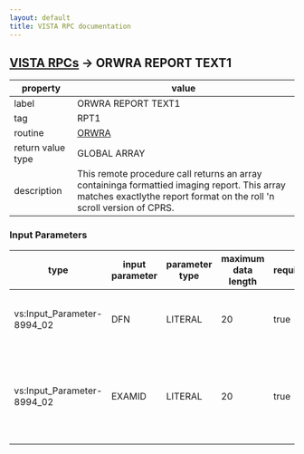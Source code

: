 ```yaml
---
layout: default
title: VISTA RPC documentation
---
```




## [VISTA RPCs](TableOfContent.md) &#8594; ORWRA REPORT TEXT1 

 property | value 
--- | --- 
 label | ORWRA REPORT TEXT1
 tag | RPT1
 routine | [ORWRA](http://code.osehra.org/dox/Routine_ORWRA_source.html)
 return value type | GLOBAL ARRAY
 description | This remote procedure call returns an array containinga formattied imaging report. This array matches exactlythe report format on the roll 'n scroll version of CPRS.

### Input Parameters

| type | input parameter | parameter type | maximum data length | required | description | 
| --- | --- | --- | --- | --- | --- | 
| vs:Input_Parameter-8994_02 | DFN | LITERAL | 20 | true | Internal entry number of patient in the Patient file [^DPT]. | 
| vs:Input_Parameter-8994_02 | EXAMID | LITERAL | 20 | true | Imaging exam ID. Format: Inverse FM date/time of Exam_-_Case IENExample: 7049175.8893-1 | 